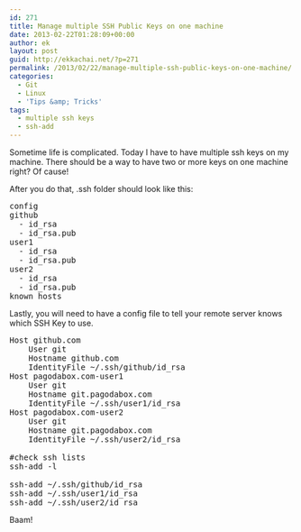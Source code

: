 ```yaml
---
id: 271
title: Manage multiple SSH Public Keys on one machine
date: 2013-02-22T01:28:09+00:00
author: ek
layout: post
guid: http://ekkachai.net/?p=271
permalink: /2013/02/22/manage-multiple-ssh-public-keys-on-one-machine/
categories:
  - Git
  - Linux
  - 'Tips &amp; Tricks'
tags:
  - multiple ssh keys
  - ssh-add
---
```

Sometime life is complicated. Today I have to have multiple ssh keys on my machine. There should be a way to have two or more keys on one machine right? Of cause!

After you do that, .ssh folder should look like this:

<pre>config
github
  - id_rsa
  - id_rsa.pub
user1
  - id_rsa
  - id_rsa.pub 
user2
  - id_rsa
  - id_rsa.pub 
known_hosts</pre>

Lastly, you will need to have a config file to tell your remote server knows which SSH Key to use.

<pre>Host github.com
	User git
	Hostname github.com
	IdentityFile ~/.ssh/github/id_rsa
Host pagodabox.com-user1
	User git
	Hostname git.pagodabox.com
	IdentityFile ~/.ssh/user1/id_rsa
Host pagodabox.com-user2
	User git
	Hostname git.pagodabox.com
	IdentityFile ~/.ssh/user2/id_rsa

#check ssh lists
ssh-add -l 

ssh-add ~/.ssh/github/id_rsa
ssh-add ~/.ssh/user1/id_rsa
ssh-add ~/.ssh/user2/id_rsa</pre>

Baam!